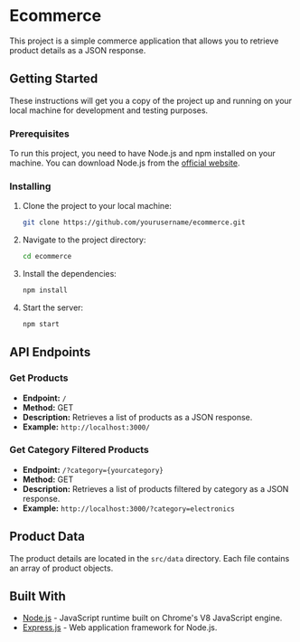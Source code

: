 # Ecommerce

This project is a simple commerce application that allows you to retrieve product details as a JSON response.

## Getting Started

These instructions will get you a copy of the project up and running on your local machine for development and testing purposes.

### Prerequisites

To run this project, you need to have Node.js and npm installed on your machine. You can download Node.js from the [official website](https://nodejs.org/en/download/).

### Installing

1. Clone the project to your local machine:
    ```bash
    git clone https://github.com/yourusername/ecommerce.git
    ```

2. Navigate to the project directory:
    ```bash
    cd ecommerce
    ```

3. Install the dependencies:
    ```bash
    npm install
    ```

4. Start the server:
    ```bash
    npm start
    ```

## API Endpoints

### Get Products

- **Endpoint:** `/`
- **Method:** GET
- **Description:** Retrieves a list of products as a JSON response.
- **Example:** `http://localhost:3000/`

### Get Category Filtered Products

- **Endpoint:** `/?category={yourcategory}`
- **Method:** GET
- **Description:** Retrieves a list of products filtered by category as a JSON response.
- **Example:** `http://localhost:3000/?category=electronics`

## Product Data

The product details are located in the `src/data` directory. Each file contains an array of product objects.

## Built With

- [Node.js](https://nodejs.org/) - JavaScript runtime built on Chrome's V8 JavaScript engine.
- [Express.js](https://expressjs.com/) - Web application framework for Node.js.
